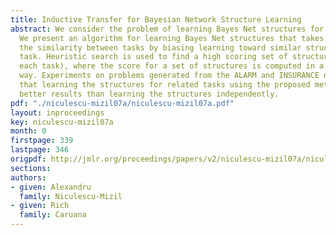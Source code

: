 ```yaml
---
title: Inductive Transfer for Bayesian Network Structure Learning
abstract: We consider the problem of learning Bayes Net structures for related tasks.
  We present an algorithm for learning Bayes Net structures that takes advantage of
  the similarity between tasks by biasing learning toward similar structures for each
  task. Heuristic search is used to find a high scoring set of structures (one for
  each task), where the score for a set of structures is computed in a principled
  way. Experiments on problems generated from the ALARM and INSURANCE networks show
  that learning the structures for related tasks using the proposed method yields
  better results than learning the structures independently.
pdf: "./niculescu-mizil07a/niculescu-mizil07a.pdf"
layout: inproceedings
key: niculescu-mizil07a
month: 0
firstpage: 339
lastpage: 346
origpdf: http://jmlr.org/proceedings/papers/v2/niculescu-mizil07a/niculescu-mizil07a.pdf
sections: 
authors:
- given: Alexandru
  family: Niculescu-Mizil
- given: Rich
  family: Caruana
---
```

